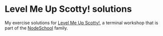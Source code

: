 Level Me Up Scotty! solutions
=============================

My exercise solutions for [Level Me Up Scotty!](https://github.com/rvagg/levelmeup), a terminal workshop that is part of the [NodeSchool](http://nodeschool.io/) family.
